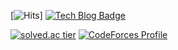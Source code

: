 [![Hits](https://hits.seeyoufarm.com/api/count/incr/badge.svg?)]
[![Tech Blog Badge](http://img.shields.io/badge/-Tech%20blog-black?style=flat-square&logo=github&link=https://suhwanc.tistory.com/)](https://suhwanc.tistory.com/)

[![solved.ac tier](http://mazassumnida.wtf/api/v2/generate_badge?boj=soo7652)](https://solved.ac/soo7652)
[![CodeForces Profile](https://cf.leed.at?id=suhwanc)](https://codeforces.com/profile/suhwanc)
